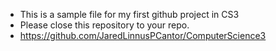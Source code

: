 - This is a sample file for my first github project in CS3
- Please close this repository to your repo.
- https://github.com/JaredLinnusPCantor/ComputerScience3
